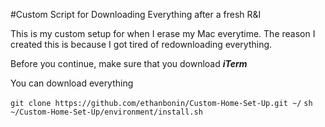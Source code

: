 #Custom Script for Downloading Everything after a fresh R&I

This is my custom setup for when I erase my Mac everytime.
The reason I created this is because I got tired of redownloading everything.

Before you continue, make sure that you download **_iTerm_**

You can download everything


```git clone https://github.com/ethanbonin/Custom-Home-Set-Up.git ~/```
```sh ~/Custom-Home-Set-Up/environment/install.sh```
